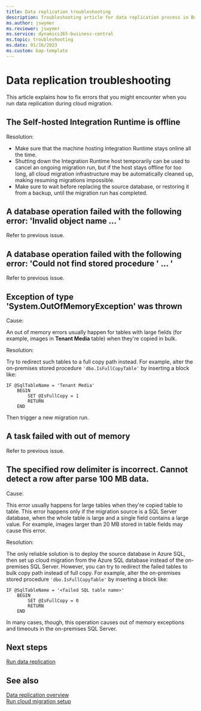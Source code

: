 ```yaml
---
title: Data replication troubleshooting
description: Troubleshooting article for data replication process in Business Central cloud migration
ms.author: jswymer 
ms.reviewer: jswymer 
ms.service: dynamics365-business-central
ms.topic: troubleshooting 
ms.date: 01/16/2023
ms.custom: bap-template
---
```


# Data replication troubleshooting

This article explains how to fix errors that you might encounter when you run data replication during cloud migration.

## The Self-hosted Integration Runtime is offline

Resolution:

- Make sure that the machine hosting Integration Runtime stays online all the time.
- Shutting down the Integration Runtime host temporarily can be used to cancel an ongoing migration run, but if the host stays offline for too long, all cloud migration infrastructure may be automatically cleaned up, making resuming migrations impossible.
- Make sure to wait before replacing the source database, or restoring it from a backup, until the migration run has completed.

## A database operation failed with the following error: 'Invalid object name … '

Refer to previous issue.

## A database operation failed with the following error: 'Could not find stored procedure ' … '

Refer to previous issue.

## Exception of type 'System.OutOfMemoryException' was thrown 

Cause:

An out of memory errors usually happen for tables with large fields (for example, images in **Tenant Media** table) when they're copied in bulk. 

Resolution:

Try to redirect such tables to a full copy path instead. For example, alter the on-premises stored procedure `'dbo.IsFullCopyTable'` by inserting a block like:

```sgl
IF @SqlTableName = 'Tenant Media'
    BEGIN
        SET @IsFullCopy = 1
        RETURN
    END
```

Then trigger a new migration run.

## A task failed with out of memory

Refer to previous issue.

## The specified row delimiter is incorrect. Cannot detect a row after parse 100 MB data.

Cause:

This error usually happens for large tables when they're copied table to table. This error happens only if the migration source is a SQL Server database, when the whole table is large and a single field contains a large value. For example, images larger than 20 MB stored in table fields may cause this error.

Resolution:

The only reliable solution is to deploy the source database in Azure SQL, then set up cloud migration from the Azure SQL database instead of the on-premises SQL Server. However, you can try to redirect the failed tables to bulk copy path instead of full copy. For example, alter the on-premises stored procedure `'dbo.IsFullCopyTable'` by inserting a block like:

```sgl
IF @SqlTableName = '<failed SQL table name>'
    BEGIN
        SET @IsFullCopy = 0
        RETURN
    END
```

In many cases, though, this operation causes out of memory exceptions and timeouts in the on-premises SQL Server.

## Next steps

[Run data replication](migrate-data-replication-run.md)  

## See also

[Data replication overview](migration-data-replication.md)  
[Run cloud migration setup](migration-setup.md)  
